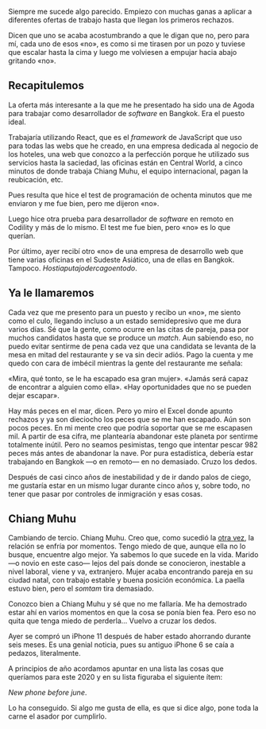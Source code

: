Siempre me sucede algo parecido. Empiezo con muchas ganas a aplicar a diferentes ofertas de trabajo hasta que llegan los primeros rechazos.

Dicen que uno se acaba acostumbrando a que le digan que no, pero para mí, cada uno de esos «no», es como si me tirasen por un pozo y tuviese que escalar hasta la cima y luego me volviesen a empujar hacia abajo gritando «no».

## Recapitulemos

La oferta más interesante a la que me he presentado ha sido una de Agoda para trabajar como desarrollador de *software* en Bangkok. Era el puesto ideal. 

Trabajaría utilizando React, que es el *framework* de JavaScript que uso para todas las webs que he creado, en una empresa dedicada al negocio de los hoteles, una web que conozco a la perfección porque he utilizado sus servicios hasta la saciedad, las oficinas están en Central World, a cinco minutos de donde trabaja Chiang Muhu, el equipo internacional, pagan la reubicación, etc.

Pues resulta que hice el test de programación de ochenta minutos que me enviaron y me fue bien, pero me dijeron «no».

Luego hice otra prueba para desarrollador de *software* en remoto en Codility y más de lo mismo. El test me fue bien, pero «no» es lo que querían. 

Por último, ayer recibí otro «no» de una empresa de desarrollo web que tiene varias oficinas en el Sudeste Asiático, una de ellas en Bangkok. Tampoco. *Hostiaputajodercagoentodo*. 

## Ya le llamaremos

Cada vez que me presento para un puesto y recibo un «no», me siento como el culo, llegando incluso a un estado semidepresivo que me dura varios días. Sé que la gente, como ocurre en las citas de pareja, pasa por muchos candidatos hasta que se produce un *match*. Aun sabiendo eso, no puedo evitar sentirme de pena cada vez que una candidata se levanta de la mesa en mitad del restaurante y se va sin decir adiós. Pago la cuenta y me quedo con cara de imbécil mientras la gente del restaurante me señala:

«Mira, qué tonto, se le ha escapado esa gran mujer». «Jamás será capaz de encontrar a alguien como ella». «Hay oportunidades que no se pueden dejar escapar».

Hay más peces en el mar, dicen. Pero yo miro el Excel donde apunto rechazos y ya son dieciocho los peces que se me han escapado. Aún son pocos peces. En mi mente creo que podría soportar que se me escapasen mil. A partir de esa cifra, me plantearía abandonar este planeta por sentirme totalmente inútil. Pero no seamos pesimistas, tengo que intentar pescar 982 peces más antes de abandonar la nave. Por pura estadística, debería estar trabajando en Bangkok —o en remoto— en no demasiado. Cruzo los dedos.

Después de casi cinco años de inestabilidad y de ir dando palos de ciego, me gustaría estar en un mismo lugar durante cinco años y, sobre todo, no tener que pasar por controles de inmigración y esas cosas. 

## Chiang Muhu

Cambiando de tercio. Chiang Muhu. Creo que, como sucedió la [otra vez](https://nomoresheet.es/san-valentin), la relación se enfría por momentos. Tengo miedo de que, aunque ella no lo busque, encuentre algo mejor. Ya sabemos lo que sucede en la vida. Marido —o novio en este caso— lejos del país donde se conocieron, inestable a nivel laboral, viene y va, extranjero. Mujer acaba encontrando pareja en su ciudad natal, con trabajo estable y buena posición económica. La paella estuvo bien, pero el *somtam* tira demasiado.

Conozco bien a Chiang Muhu y sé que no me fallaría. Me ha demostrado estar ahí en varios momentos en que la cosa se ponía bien fea. Pero eso no quita que tenga miedo de perderla... Vuelvo a cruzar los dedos. 

Ayer se compró un iPhone 11 después de haber estado ahorrando durante seis meses. Es una genial noticia, pues su antiguo iPhone 6 se caía a pedazos, literalmente. 

A principios de año acordamos apuntar en una lista las cosas que queríamos para este 2020 y en su lista figuraba el siguiente ítem:

*New phone before june*. 

Lo ha conseguido. Si algo me gusta de ella, es que si dice algo, pone toda la carne el asador por cumplirlo. 